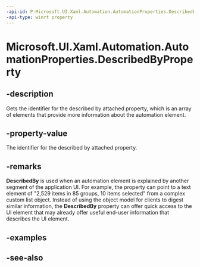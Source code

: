 ```yaml
---
-api-id: P:Microsoft.UI.Xaml.Automation.AutomationProperties.DescribedByProperty
-api-type: winrt property
---
```


<!-- Property syntax
public Windows.UI.Xaml.DependencyProperty DescribedByProperty { get; }
-->

# Microsoft.UI.Xaml.Automation.AutomationProperties.DescribedByProperty

## -description
Gets the identifier for the described by attached property, which is an array of elements that provide more information about the automation element.

## -property-value
The identifier for the described by attached property.

## -remarks
**DescribedBy** is used when an automation element is explained by another segment of the application UI. For example, the property can point to a text element of "2,529 items in 85 groups, 10 items selected" from a complex custom list object. Instead of using the object model for clients to digest similar information, the **DescribedBy** property can offer quick access to the UI element that may already offer useful end-user information that describes the UI element.

## -examples

## -see-also
